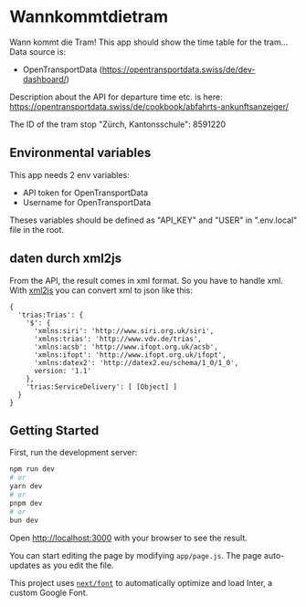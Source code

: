 # Wannkommtdietram

Wann kommt die Tram!
This app should show the time table for the tram...
Data source is:

- OpenTransportData (https://opentransportdata.swiss/de/dev-dashboard/)

Description about the API for departure time etc. is here: https://opentransportdata.swiss/de/cookbook/abfahrts-ankunftsanzeiger/

The ID of the tram stop "Zürch, Kantonsschule":  8591220

## Environmental variables
This app needs 2 env variables: 
 
 - API token for OpenTransportData
 - Username for OpenTransportData

 Theses variables should be defined as "API_KEY" and "USER" in ".env.local" file in the root. 



## daten durch xml2js

From the API, the result comes in xml format. So you have to handle xml.
With [xml2js](https://www.npmjs.com/package/xml2js) you can convert xml to json like this:
```
{
  'trias:Trias': {
    '$': {
      'xmlns:siri': 'http://www.siri.org.uk/siri',
      'xmlns:trias': 'http://www.vdv.de/trias',
      'xmlns:acsb': 'http://www.ifopt.org.uk/acsb',
      'xmlns:ifopt': 'http://www.ifopt.org.uk/ifopt',
      'xmlns:datex2': 'http://datex2.eu/schema/1_0/1_0',
      version: '1.1'
    },
    'trias:ServiceDelivery': [ [Object] ]
  }
}
```
## Getting Started

First, run the development server:

```bash
npm run dev
# or
yarn dev
# or
pnpm dev
# or
bun dev
```

Open [http://localhost:3000](http://localhost:3000) with your browser to see the result.

You can start editing the page by modifying `app/page.js`. The page auto-updates as you edit the file.

This project uses [`next/font`](https://nextjs.org/docs/basic-features/font-optimization) to automatically optimize and load Inter, a custom Google Font.

